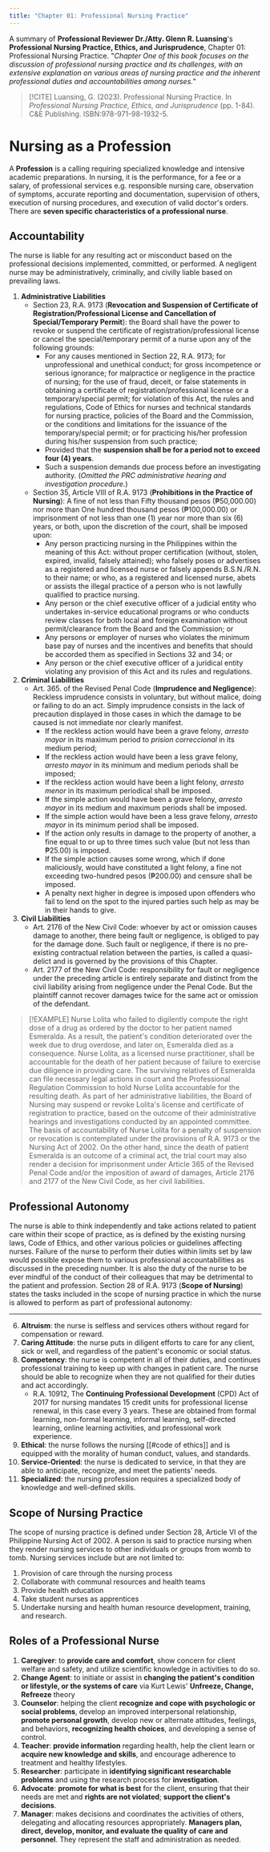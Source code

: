 ```yaml
---
title: "Chapter 01: Professional Nursing Practice"
---
```

A summary of **Professional Reviewer Dr./Atty. Glenn R. Luansing**'s **Professional Nursing Practice, Ethics, and Jurisprudence**, Chapter 01: Professional Nursing Practice. "*Chapter One of this book focuses on the discussion of professional nursing practice and its challenges, with an extensive explanation on various areas of nursing practice and the inherent professional duties and accountabilities among nurses.*"
>[!CITE] 
>Luansing, G. (2023). Professional Nursing Practice. In *Professional Nursing Practice, Ethics, and Jurisprudence* (pp. 1-84). C&E Publishing. ISBN:978-971-98-1932-5.

# Nursing as a Profession
A **Profession** is a calling requiring specialized knowledge and intensive academic preparations. In nursing, it is the performance, for a fee or a salary, of professional services e.g. responsible nursing care, observation of symptoms, accurate reporting and documentation, supervision of others, execution of nursing procedures, and execution of valid doctor's orders. There are **seven specific characteristics of a professional nurse**.
## Accountability
The nurse is liable for any resulting act or misconduct based on the professional decisions implemented, committed, or performed. A negligent nurse may be administratively, criminally, and civilly liable based on prevailing laws.
1. **Administrative Liabilities**
	- Section 23, R.A. 9173 (**Revocation and Suspension of Certificate of Registration/Professional License and Cancellation of Special/Temporary Permit**): the Board shall have the power to revoke or suspend the certificate of registration/professional license or cancel the special/temporary permit of a nurse upon any of the following grounds:
		- For any causes mentioned in Section 22, R.A. 9173; for unprofessional and unethical conduct; for gross incompetence or serious ignorance; for malpractice or negligence in the practice of nursing; for the use of fraud, deceit, or false statements in obtaining a certificate of registration/professional license or a temporary/special permit; for violation of this Act, the rules and regulations, Code of Ethics for nurses and technical standards for nursing practice, policies of the Board and the Commission, or the conditions and limitations for the issuance of the temporary/special permit; or for practicing his/her profession during his/her suspension from such practice;
		- Provided that the **suspension shall be for a period not to exceed four (4) years**.
		- Such a suspension demands due process before an investigating authority. (*Omitted the PRC administrative hearing and investigation procedure.*)
	- Section 35, Article VIII of R.A. 9173 (**Prohibitions in the Practice of Nursing**): A fine of not less than Fifty thousand pesos (₱50,000.00) nor more than One hundred thousand pesos (₱100,000.00) or imprisonment of not less than one (1) year nor more than six (6) years, or both, upon the discretion of the court, shall be imposed upon:
		- Any person practicing nursing in the Philippines within the meaning of this Act: without proper certification (without, stolen, expired, invalid, falsely attained); who falsely poses or advertises as a registered and licensed nurse or falsely appends B.S.N./R.N. to their name; or who, as a registered and licensed nurse, abets or assists the illegal practice of a person who is not lawfully qualified to practice nursing.
		- Any person or the chief executive officer of a judicial entity who undertakes in-service educational programs or who conducts review classes for both local and foreign examination without permit/clearance from the Board and the Commission; or
		- Any persons or employer of nurses who violates the minimum base pay of nurses and the incentives and benefits that should be accorded them as specified in Sections 32 and 34; or
		- Any person or the chief executive officer of a juridical entity violating any provision of this Act and its rules and regulations.
2. **Criminal Liabilities**
	- Art. 365. of the Revised Penal Code (**Imprudence and Negligence**): Reckless imprudence consists in voluntary, but without malice, doing or failing to do an act. Simply imprudence consists in the lack of precaution displayed in those cases in which the damage to be caused is not immediate nor clearly manifest.
		- If the reckless action would have been a grave felony, *arresto mayor* in its maximum period to *prision correccional* in its medium period;
		- If the reckless action would have been a less grave felony, *arresto mayor* in its minimum and medium periods shall be imposed;
		- If the reckless action would have been a light felony, *arresto menor* in its maximum periodical shall be imposed.
		- If the simple action would have been a grave felony, *arresto mayor* in its medium and maximum periods shall be imposed.
		- If the simple action would have been a less grave felony, *arresto mayor* in its minimum period shall be imposed.
		- If the action only results in damage to the property of another, a fine equal to or up to three times such value (but not less than ₱25.00) is imposed.
		- If the simple action causes some wrong, which if done maliciously, would have constituted a light felony, a fine not exceeding two-hundred pesos (₱200.00) and censure shall be imposed.
		- A penalty next higher in degree is imposed upon offenders who fail to lend on the spot to the injured parties such help as may be in their hands to give.
3. **Civil Liabilities**
	- Art. 2176 of the New Civil Code: whoever by act or omission causes damage to another, there being fault or negligence, is obliged to pay for the damage done. Such fault or negligence, if there is no pre-existing contractual relation between the parties, is called a quasi-delict and is governed by the provisions of this Chapter.
	- Art. 2177 of the New Civil Code: responsibility for fault or negligence under the preceding article is entirely separate and distinct from the civil liability arising from negligence under the Penal Code. But the plaintiff cannot recover damages twice for the same act or omission of the defendant.
>[!EXAMPLE]
>Nurse Lolita who failed to digilently compute the right dose of a drug as ordered by the doctor to her patient named Esmeralda. As a result, the patient's condition deteriorated over the week due to drug overdose, and later on, Esmeralda died as a consequence. Nurse Lolita, as a licensed nurse practitioner, shall be accountable for the death of her patient because of failure to exercise due diligence in providing care. The surviving relatives of Esmeralda can file necessary legal actions in court and the Professional Regulation Commission to hold Nurse Lolita accountable for the resulting death. As part of her administrative liabilities, the Board of Nursing may suspend or revoke Lolita's license and certificate of registration to practice, based on the outcome of their administrative hearings and investigations conducted by an appointed committee. The basis of accountability of Nurse Lolita for a penalty of suspension or revocation is contemplated under the provisions of R.A. 9173 or the Nursing Act of 2002. On the other hand, since the death of patient Esmeralda is an outcome of a criminal act, the trial court may also render a decision for imprisonment under Article 365 of the Revised Penal Code and/or the imposition of award of damages, Article 2176 and 2177 of the New Civil Code, as her civil liabilities.
## Professional Autonomy
The nurse is able to think independently and take actions related to patient care within their scope of practice, as is defined by the existing nursing laws, Code of Ethics, and other various policies or guidelines affecting nurses. Failure of the nurse to perform their duties within limits set by law would possible expose them to various professional accountabilities as discussed in the preceding number. It is also the duty of the nurse to be ever mindful of the conduct of their colleagues that may be detrimental to the patient and profession. Section 28 of R.A. 9173 (**Scope of Nursing**) states the tasks included in the scope of nursing practice in which the nurse is allowed to perform as part of professional autonomy:







___
6. **Altruism**: the nurse is selfless and services others without regard for compensation or reward.
7. **Caring Attitude**: the nurse puts in diligent efforts to care for any client, sick or well, and regardless of the patient's economic or social status.
8. **Competency**: the nurse is competent in all of their duties, and continues professional training to keep up with changes in patient care. The nurse should be able to recognize when they are not qualified for their duties and act accordingly.
	- R.A. 10912, The **Continuing Professional Development** (CPD) Act of 2017 for nursing mandates 15 credit units for professional license renewal, in this case every 3 years. These are obtained from formal learning, non-formal learning, informal learning, self-directed learning, online learning activities, and professional work experience.
9. **Ethical**: the nurse follows the nursing [[#code of ethics]] and is equipped with the morality of human conduct, values, and standards.
10. **Service-Oriented**: the nurse is dedicated to service, in that they are able to anticipate, recognize, and meet the patients' needs.
11. **Specialized**: the nursing profession requires a specialized body of knowledge and well-defined skills.
## Scope of Nursing Practice
The scope of nursing practice is defined under Section 28, Article VI of the Philippine Nursing Act of 2002. A person is said to practice nursing when they render nursing services to other individuals or groups from womb to tomb. Nursing services include but are not limited to:
1. Provision of care through the nursing process
2. Collaborate with communal resources and health teams
3. Provide health education
4. Take student nurses as apprentices
5. Undertake nursing and health human resource development, training, and research.
## Roles of a Professional Nurse
1. **Caregiver**: to **provide care and comfort**, show concern for client welfare and safety, and utilize scientific knowledge in activities to do so.
2. **Change Agent**: to initiate or assist in **changing the patient's condition or lifestyle, or the systems of care** via Kurt Lewis' **Unfreeze, Change, Refreeze** theory
3. **Counselor**: helping the client **recognize and cope with psychologic or social problems**, develop an improved interpersonal relationship, **promote personal growth**, develop new or alternate attitudes, feelings, and behaviors, **recognizing health choices**, and developing a sense of control.
4. **Teacher**: **provide information** regarding health, help the client learn or **acquire new knowledge and skills**, and encourage adherence to treatment and healthy lifestyles.
5. **Researcher**: participate in **identifying significant researchable problems** and using the research process for **investigation**.
6. **Advocate**: **promote for what is best** for the client, ensuring that their needs are met and **rights are not violated**; **support the client's decisions**.
7. **Manager**: makes decisions and coordinates the activities of others, delegating  and allocating resources appropriately. **Managers plan, direct, develop, monitor, and evaluate the quality of care and personnel**. They represent the staff and administration as needed.